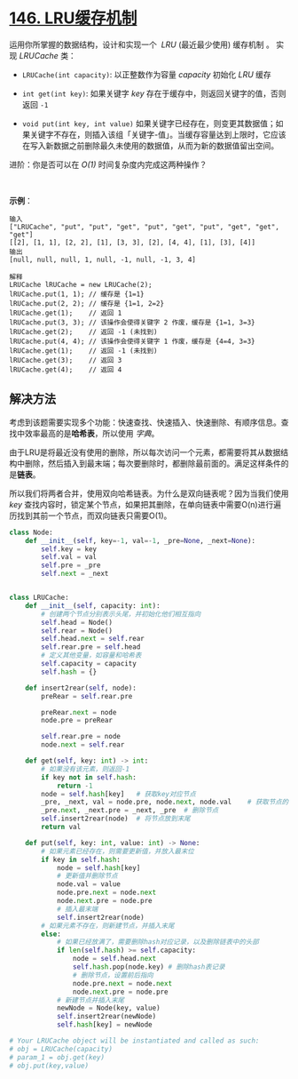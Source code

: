 # [146. LRU缓存机制](https://leetcode-cn.com/problems/lru-cache/)

运用你所掌握的数据结构，设计和实现一个  *LRU* (最近最少使用) 缓存机制 。
实现 *LRUCache* 类：

* `LRUCache(int capacity)`: 以正整数作为容量 *capacity* 初始化 *LRU* 缓存

* `int get(int key)`: 如果关键字 *key* 存在于缓存中，则返回关键字的值，否则返回 `-1`
 
* `void put(int key, int value)` 如果关键字已经存在，则变更其数据值；如果关键字不存在，则插入该组「关键字-值」。当缓存容量达到上限时，它应该在写入新数据之前删除最久未使用的数据值，从而为新的数据值留出空间。
 

进阶：你是否可以在 *O(1)* 时间复杂度内完成这两种操作？

 

**示例**：
```
输入
["LRUCache", "put", "put", "get", "put", "get", "put", "get", "get", "get"]
[[2], [1, 1], [2, 2], [1], [3, 3], [2], [4, 4], [1], [3], [4]]
输出
[null, null, null, 1, null, -1, null, -1, 3, 4]

解释
LRUCache lRUCache = new LRUCache(2);
lRUCache.put(1, 1); // 缓存是 {1=1}
lRUCache.put(2, 2); // 缓存是 {1=1, 2=2}
lRUCache.get(1);    // 返回 1
lRUCache.put(3, 3); // 该操作会使得关键字 2 作废，缓存是 {1=1, 3=3}
lRUCache.get(2);    // 返回 -1 (未找到)
lRUCache.put(4, 4); // 该操作会使得关键字 1 作废，缓存是 {4=4, 3=3}
lRUCache.get(1);    // 返回 -1 (未找到)
lRUCache.get(3);    // 返回 3
lRUCache.get(4);    // 返回 4
```

## 解决方法

考虑到该题需要实现多个功能：快速查找、快速插入、快速删除、有顺序信息。查找中效率最高的是**哈希表**，所以使用 *字典*。

由于LRU是将最近没有使用的删除，所以每次访问一个元素，都需要将其从数据结构中删除，然后插入到最末端；每次要删除时，都删除最前面的。满足这样条件的是**链表**。

所以我们将两者合并，使用双向哈希链表。为什么是双向链表呢？因为当我们使用 *key* 查找内容时，锁定某个节点，如果把其删除，在单向链表中需要O(n)进行遍历找到其前一个节点，而双向链表只需要O(1)。

```py
class Node:
    def __init__(self, key=-1, val=-1, _pre=None, _next=None):
        self.key = key
        self.val = val
        self.pre = _pre
        self.next = _next


class LRUCache:
    def __init__(self, capacity: int):
        # 创建两个节点分别表示头尾，并初始化他们相互指向
        self.head = Node()
        self.rear = Node()
        self.head.next = self.rear
        self.rear.pre = self.head
        # 定义其他变量，如容量和哈希表
        self.capacity = capacity
        self.hash = {}

    def insert2rear(self, node):
        preRear = self.rear.pre

        preRear.next = node
        node.pre = preRear

        self.rear.pre = node
        node.next = self.rear

    def get(self, key: int) -> int:
        # 如果没有该元素，则返回-1
        if key not in self.hash:
            return -1
        node = self.hash[key]   # 获取key对应节点
        _pre, _next, val = node.pre, node.next, node.val    # 获取节点的信息
        _pre.next, _next.pre = _next, _pre  # 删除节点
        self.insert2rear(node)  # 将节点放到末尾
        return val

    def put(self, key: int, value: int) -> None:
        # 如果元素已经存在，则需要更新值，并放入最末位
        if key in self.hash:
            node = self.hash[key]
            # 更新值并删除节点
            node.val = value
            node.pre.next = node.next
            node.next.pre = node.pre
            # 插入最末端
            self.insert2rear(node)
        # 如果元素不存在，则新建节点，并插入末尾
        else:
            # 如果已经放满了，需要删除hash对应记录，以及删除链表中的头部
            if len(self.hash) >= self.capacity:
                node = self.head.next
                self.hash.pop(node.key) # 删除hash表记录
                # 删除节点，设置前后指向
                node.pre.next = node.next
                node.next.pre = node.pre
            # 新建节点并插入末尾
            newNode = Node(key, value)
            self.insert2rear(newNode)
            self.hash[key] = newNode

# Your LRUCache object will be instantiated and called as such:
# obj = LRUCache(capacity)
# param_1 = obj.get(key)
# obj.put(key,value)
```